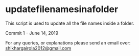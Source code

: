 # updatefilenamesinafolder
This script is used to update all the file names inside a folder.

Commit 1 - June 14, 2019

For any queries, or explanations please send an email over: shikhargairola2012@gmail.com
